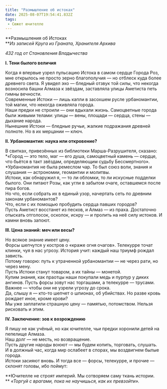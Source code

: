 ```yaml
---
title: "Размышление об истоках"
date: 2025-08-07T19:54:41.832Z
tags:
 - Сюжет ючителле
---
```


**Размышления об Истоках  
***Из записей Круга из Граната, Хранителя Архива*

*432 год от Становления Владычества*

**I. Тени былого величия**

Когда я впервые узрел пульсацию Истока в самом сердце Города Роз, мне
открылось не просто зерно благополучия — но отблеск куда более древнего
света. Я увидел эхо — бледный отзвук той силы, что некогда возносила
башни Алмаза к звёздам, заставляла улицы Аметиста петь гимны вечности.  
Современные Истоки — лишь капли в засохшем русле урбаномантии, той
магии, что некогда оживляла города.  
Наши предки не строили — они вдыхали жизнь. Самоцветные города были
живыми телами: улицы — вены, площади — сердца, стены — дыхание народа.  
Нынешние Истоки — бледные ручьи, жалкие подражания древней полноте. Но в
их мерцании — ключ.

**II. Урбаномантия: наука или откровение?**

В свитках, привезённых из библиотеки Марша-Разрушителя, сказано:  
*«Город — это тело, маг — его душа, самоцветный камень — сердце, что
бьётся в такт звёздам, определяющим судьбу Бессмертного».  
*Урбаномантия не была ремеслом чар. То был союз воли, знания и слушания
— астрономии, геомантии и молитвы.  
Истоки, как обнаружил я, — то ли обломки, то ли искусные подделки
былого. Они питают Розы, как угли в забытом очаге, оставшемся после пира
богов.  
Но что, если собрать их в единый узор, начертать сеть по древним законам
урбаномантов?  
Что, если с их помощью пробудить сердца павших городов?  
Пусть Аметист восстанет из песков, и Алмаз — из праха. Достаточно
отыскать отголосок, осколок, искру — и пролить на неё силу истоков. И
камни вновь запоют.

**III. Цена знаний: меч или весы?**

Но всякое знание имеет цену.  
Форсы шепчутся у костров о «краже огня очагов». Телекурре точат клинки,
чуя в нас угрозу. История учит: каждый наш триумф рождал зависть.  
Потому говорю: путь к утраченной урбаномантии — не через рати, но через
мену.  
Пусть Истоки станут товаром, а их тайны — монетой.  
Купим знания, как праотцы наши покупали медь и пурпур у диких ангинов.
Пусть форсы зовут нас торгашами, а телекурре — трусами. Важнее — чтобы
они не узрели угрозу до срока.  
Да, слышу я — кто-то шепчет о шпионах, об убийствах. Но разве кровь
рождает иное, кроме крови?  
Мы уже заплатили страшную цену — памятью, потомством. Нельзя рисковать и
этим.

**IV. Заключение: зов к возрождению**

Я пишу не как учёный, но как ючителле, чьи предки хоронили детей на
пепелище Алмаза.  
Наш долг — не месть, но возвращение.  
Пусть другие народы воюют — мы будем копить, торговать, слушать.  
И в должный час, когда мир ослабеет в спорах, мы воздвигнем былые
города.  
Истоки засияют вновь. И тогда все — форсы, телекурре, и прочие — склонят
головы, ибо поймут:

**Ючителле не строят империй. Мы сотворяем саму ткань истории.  
** *«Торгуй с врагами, пока не научишься, как их превзойти».*
